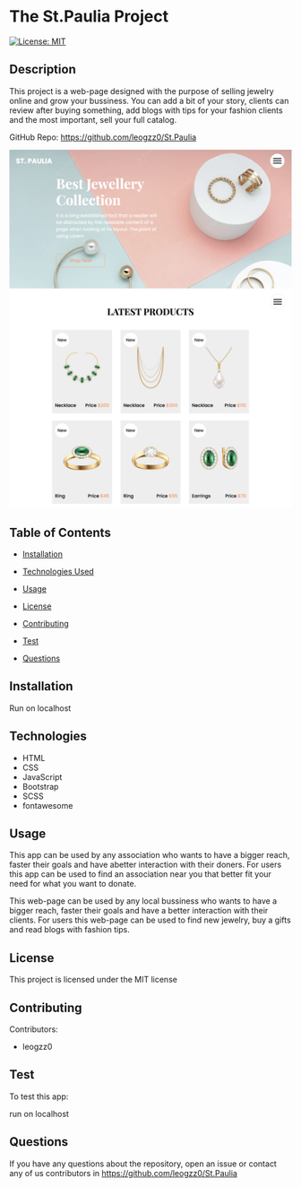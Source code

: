 # The St.Paulia Project
[![License: MIT](https://img.shields.io/badge/License-MIT-yellow.svg)](https://opensource.org/licenses/MIT)

## Description

This project is a web-page designed with the purpose of selling jewelry online and grow your bussiness. You can add a bit of your story, clients can review after buying something, add blogs with tips for your fashion clients and the most important, sell your full catalog. 

GitHub Repo: https://github.com/leogzz0/St.Paulia

![Login Page](homepage.png)
![Profile Page](catalog.png)

## Table of Contents 

- [Installation](#installation)

- [Technologies Used](#technologies)

- [Usage](#usage)

- [License](#license)

- [Contributing](#contributing)

- [Test](#test)

- [Questions](#questions)


## Installation

Run on localhost

## Technologies 
- HTML
- CSS
- JavaScript
- Bootstrap
- SCSS
- fontawesome

## Usage

This app can be used by any association who wants to have a bigger reach, faster their goals and have abetter interaction with their doners. For users this app can be used to find an association near you that better fit your need for what you want to donate.

This web-page can be used by any local bussiness who wants to have a bigger reach, faster their goals and have a better interaction with their clients. For users this web-page can be used to find new jewelry, buy a gifts and read blogs with fashion tips.

## License

This project is licensed under the MIT license

## Contributing

Contributors:
- leogzz0

## Test
To test this app:

run on localhost

## Questions

If you have any questions about the repository, open an issue or contact any of us contributors in https://github.com/leogzz0/St.Paulia
